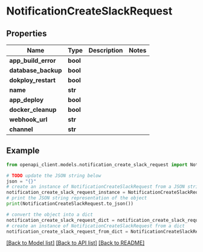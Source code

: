 # NotificationCreateSlackRequest


## Properties

Name | Type | Description | Notes
------------ | ------------- | ------------- | -------------
**app_build_error** | **bool** |  | 
**database_backup** | **bool** |  | 
**dokploy_restart** | **bool** |  | 
**name** | **str** |  | 
**app_deploy** | **bool** |  | 
**docker_cleanup** | **bool** |  | 
**webhook_url** | **str** |  | 
**channel** | **str** |  | 

## Example

```python
from openapi_client.models.notification_create_slack_request import NotificationCreateSlackRequest

# TODO update the JSON string below
json = "{}"
# create an instance of NotificationCreateSlackRequest from a JSON string
notification_create_slack_request_instance = NotificationCreateSlackRequest.from_json(json)
# print the JSON string representation of the object
print(NotificationCreateSlackRequest.to_json())

# convert the object into a dict
notification_create_slack_request_dict = notification_create_slack_request_instance.to_dict()
# create an instance of NotificationCreateSlackRequest from a dict
notification_create_slack_request_from_dict = NotificationCreateSlackRequest.from_dict(notification_create_slack_request_dict)
```
[[Back to Model list]](../README.md#documentation-for-models) [[Back to API list]](../README.md#documentation-for-api-endpoints) [[Back to README]](../README.md)


